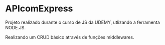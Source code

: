 # APIcomExpress

Projeto realizado durante o curso de JS da UDEMY, utlizando a ferramenta NODE.JS.

Realizando um CRUD básico através de funções middlewares.
